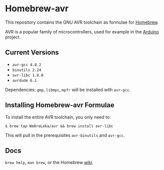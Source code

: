 Homebrew-avr
============

This repository contains the GNU AVR toolchain as formulae for
[Homebrew][].

AVR is a popular family of microcontrollers, used for example in the
[Arduino][] project.

Current Versions
----------------

-   `avr-gcc 4.8.2`
-   `binutils 2.24`
-   `avr-libc 1.8.0`
-   `avrdude 6.1`

Dependencies: `gmp`, `libmpc`, `mpfr` will be installed with `avr-gcc`.

Installing Homebrew-avr Formulae
--------------------------------

To install the entire AVR toolchain, you only need to:

``` {.shell}
$ brew tap WeAreLeka/avr && brew install avr-libc
```

This will pull in the prerequisites `avr-binutils` and `avr-gcc`.

Docs
----

`brew help`, `man brew`, or the Homebrew [wiki][].

  [Homebrew]: https://github.com/mxcl/homebrew
  [Arduino]: http://arduino.cc
  [wiki]: http://wiki.github.com/mxcl/homebrew
